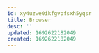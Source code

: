 ```yaml
---
id: xy4uzwe0ikfgvpfsxh5yqsr
title: Browser
desc: ''
updated: 1692622182049
created: 1692622182049
---
```

